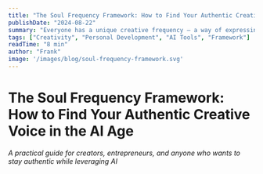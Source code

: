 ```yaml
---
title: "The Soul Frequency Framework: How to Find Your Authentic Creative Voice in the AI Age"
publishDate: "2024-08-22"
summary: "Everyone has a unique creative frequency — a way of expressing that's authentically yours. Here's how to discover yours and use AI to amplify it, not mask it."
tags: ["Creativity", "Personal Development", "AI Tools", "Framework"]
readTime: "8 min"
author: "Frank"
image: '/images/blog/soul-frequency-framework.svg'
---
```


# The Soul Frequency Framework: How to Find Your Authentic Creative Voice in the AI Age

*A practical guide for creators, entrepreneurs, and anyone who wants to stay authentic while leveraging AI*

